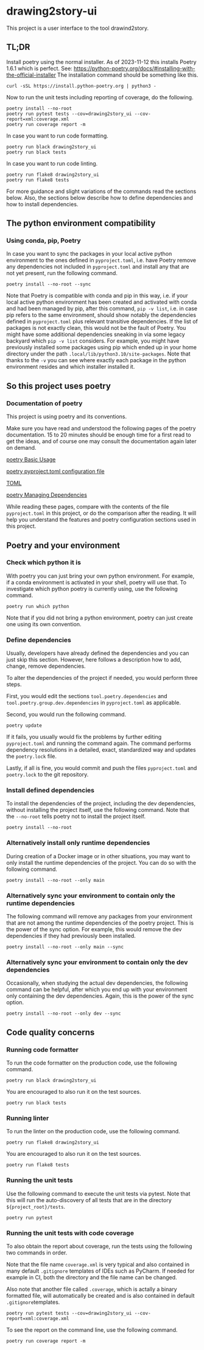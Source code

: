 # drawing2story-ui

This project is a user interface to the tool drawind2story.

## TL;DR

Install poetry using the normal installer.
As of 2023-11-12 this installs Poetry 1.6.1 which is perfect.
See: https://python-poetry.org/docs/#installing-with-the-official-installer
The installation command should be something like this.

``` 
curl -sSL https://install.python-poetry.org | python3 -
```
Now to run the unit tests including reporting of coverage, do the following.

```
poetry install --no-root
poetry run pytest tests --cov=drawing2story_ui --cov-report=xml:coverage.xml
poetry run coverage report -m
```

In case you want to run code formatting.

```
poetry run black drawing2story_ui
poetry run black tests
```

In case you want to run code linting.

```
poetry run flake8 drawing2story_ui
poetry run flake8 tests
```

For more guidance and slight variations of the commands read the sections below.
Also, the sections below describe how to define dependencies and how to install dependencies.

## The python environment compatibility

### Using conda, pip, Poetry

In case you want to sync the packages in your local active python environment
to the ones defined in `pyproject.toml`, i.e. have Poetry remove any dependencies
not included in `pyproject.toml` and install any that are not yet present,
run the following command.

```
poetry install --no-root --sync
```

Note that Poetry is compatible with conda and pip in this way, i.e. if your
local active python environment has been created and activated with conda
and had been managed by pip, after this command, `pip -v list`, i.e. in case pip
refers to the same environment, should show notably the dependencies defined
in `pyproject.toml` plus relevant transitive dependencies.
If the list of packages is not exactly clean, this would not be the fault of Poetry.
You might have some additional dependencies sneaking in via some legacy backyard
which `pip -v list` considers. For example, you might have previously installed
some packages using pip which ended up in your home directory under the path
`.local/lib/python3.10/site-packages`. Note that thanks to the `-v` you can
see where exactly each package in the python environment resides and which
installer installed it.

## So this project uses poetry

### Documentation of poetry

This project is using poetry and its conventions.

Make sure you have read and understood the following pages of the poetry documentation. 15 to 20 minutes should be
enough time for a first read to get the ideas, and of course one may consult the documentation again later on demand.

[poetry Basic Usage](https://python-poetry.org/docs/basic-usage/)

[poetry pyproject.toml configuration file](https://python-poetry.org/docs/pyproject/)

[TOML](https://toml.io/en/)

[poetry Managing Dependencies](https://python-poetry.org/docs/managing-dependencies/)

While reading these pages, compare with the contents of the file `pyproject.toml` in this project, or do the comparison
after the reading. It will help you understand the features and poetry configuration sections used in this project.

## Poetry and your environment

### Check which python it is

With poetry you can just bring your own python environment. For example, if a conda environment is activated in your
shell, poetry will use that. To investigate which python poetry is currently using, use the following command.

`poetry run which python`

Note that if you did not bring a python environment, poetry can just create one using its own convention.

### Define dependencies

Usually, developers have already defined the dependencies and you can just skip this section.
However, here follows a description how to add, change, remove dependencies.

To alter the dependencies of the project if needed, you would perform three steps.

First, you would edit the sections `tool.poetry.dependencies` and `tool.poetry.group.dev.dependencies` in
`pyproject.toml` as applicable.

Second, you would run the following command.

`poetry update`

If it fails, you usually would fix the problems by further editing `pyproject.toml` and running the command again.
The command performs dependency resolutions in a detailed, exact, standardized way and updates the `poetry.lock` file.

Lastly, if all is fine, you would commit and push the files `pyproject.toml` and `poetry.lock` to the git repository.

### Install defined dependencies

To install the dependencies of the project, including the dev dependencies, without installing the project itself,
use the following command. Note that the `--no-root` tells poetry not to install the project itself.

`poetry install --no-root`

### Alternatively install only runtime dependencies

During creation of a Docker image or in other situations, you may want to only install the runtime dependencies of the
project. You can do so with the following command.

`poetry install --no-root --only main`

### Alternatively sync your environment to contain only the runtime dependencies

The following command will remove any packages from your environment that are not among the runtime dependencies of the
poetry project. This is the power of the sync option. For example, this would remove the dev dependencies if they had
previously been installed.

`poetry install --no-root --only main --sync`

### Alternatively sync your environment to contain only the dev dependencies

Occasionally, when studying the actual dev dependencies, the following command can be helpful, after which you end up
with your environment only containing the dev dependencies. Again, this is the power of the sync option.

`poetry install --no-root --only dev --sync`

## Code quality concerns

### Running code formatter

To run the code formatter on the production code, use the following command.

`poetry run black drawing2story_ui`

You are encouraged to also run it on the test sources.

`poetry run black tests`

### Running linter

To run the linter on the production code, use the following command.

`poetry run flake8 drawing2story_ui`

You are encouraged to also run it on the test sources.

`poetry run flake8 tests`

### Running the unit tests

Use the following command to execute the unit tests via pytest. Note that this will run the auto-discovery of all tests
that are in the directory `${project_root}/tests`.

`poetry run pytest`

### Running the unit tests with code coverage

To also obtain the report about coverage, run the tests using the following two commands in order.

Note that the file  name `coverage.xml` is very typical and also contained in many default `.gitignore` templates of
IDEs such as PyCharm.  If needed for example in CI, both the directory and the file name can be changed.

Also note that another file called `.coverage`, which is actally a binary formatted file, will automatically be created
and is also contained in default `.gitignore`templates.

`poetry run pytest tests --cov=drawing2story_ui --cov-report=xml:coverage.xml`

To see the report on the command line, use the following command.

`poetry run coverage report -m`
